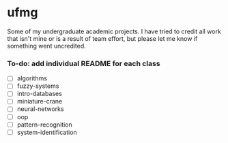 # ufmg
Some of my undergraduate academic projects. I have tried to credit all work that isn't mine or is a result of team effort, but please let me know if something went uncredited.

### To-do: add individual README for each class
- [ ] algorithms
- [ ] fuzzy-systems
- [ ] intro-databases
- [ ] miniature-crane
- [ ] neural-networks
- [ ] oop
- [ ] pattern-recognition
- [ ] system-identification
